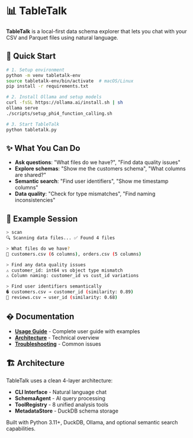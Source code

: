 # 📊 TableTalk

**TableTalk** is a local-first data schema explorer that lets you chat with your CSV and Parquet files using natural language.

## 🚀 Quick Start

```bash
# 1. Setup environment
python -m venv tabletalk-env
source tabletalk-env/bin/activate  # macOS/Linux
pip install -r requirements.txt

# 2. Install Ollama and setup models
curl -fsSL https://ollama.ai/install.sh | sh
ollama serve
./scripts/setup_phi4_function_calling.sh

# 3. Start TableTalk
python tabletalk.py
```

## ✨ What You Can Do

- **Ask questions**: "What files do we have?", "Find data quality issues"  
- **Explore schemas**: "Show me the customers schema", "What columns are shared?"
- **Semantic search**: "Find user identifiers", "Show me timestamp columns"
- **Data quality**: "Check for type mismatches", "Find naming inconsistencies"

## 💬 Example Session

```bash
> scan
🔍 Scanning data files... ✅ Found 4 files

> What files do we have?
📁 customers.csv (6 columns), orders.csv (5 columns)

> Find any data quality issues  
⚠️ customer_id: int64 vs object type mismatch
⚠️ Column naming: customer_id vs cust_id variations

> Find user identifiers semantically
� customers.csv → customer_id (similarity: 0.89)
📍 reviews.csv → user_id (similarity: 0.68)
```

## � Documentation

- **[Usage Guide](docs/USAGE.md)** - Complete user guide with examples
- **[Architecture](docs/ARCHITECTURE.md)** - Technical overview  
- **[Troubleshooting](docs/TROUBLESHOOTING.md)** - Common issues

## 🏗️ Architecture

TableTalk uses a clean 4-layer architecture:
- **CLI Interface** - Natural language chat  
- **SchemaAgent** - AI query processing
- **ToolRegistry** - 8 unified analysis tools
- **MetadataStore** - DuckDB schema storage

Built with Python 3.11+, DuckDB, Ollama, and optional semantic search capabilities.